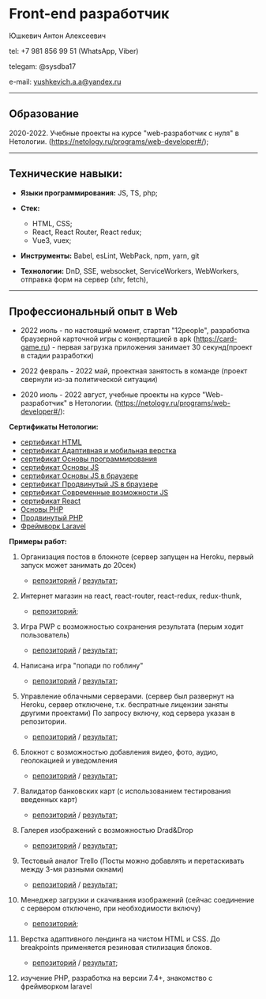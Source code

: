 # Front-end разработчик

Юшкевич Антон Алексеевич

tel: +7 981 856 99 51 (WhatsApp, Viber)

telegam: @sysdba17

e-mail: yushkevich.a.a@yandex.ru

____

## Образование 
 2020-2022. Учебные проекты на курсе "web-разработчик с нуля" в Нетологии. 
 (https://netology.ru/programs/web-developer#/);
____

## Технические навыки:

* **Языки программирования:** JS, TS, php;
* **Стек:**
    - HTML, CSS;
    - React, React Router, React redux;
    - Vue3, vuex;

* **Инструменты:** Babel, esLint, WebPack, npm, yarn, git
* **Технологии:**  DnD, SSE, websocket, ServiceWorkers, WebWorkers, отправка форм на сервер (xhr, fetch),
____

## Профессиональный опыт в Web

* 2022 июль - по настоящий момент,  стартап "12people", разработка браузерной карточной игры с конвертацией в apk
(https://card-game.ru) - первая загрузка приложения занимает 30 секунд(проект в стадии разработки)

* 2022 февраль - 2022 май, проектная занятость в команде (проект свернули из-за политической ситуации)

* 2020 июль - 2022 август,  учебные проекты на курсе "Web-разработчик" в Нетологии.
(https://netology.ru/programs/web-developer#/): 

**Сертификаты Нетологии:**
- [сертификат HTML](https://netology.ru/backend/api/user/programs/11730/pdf_certificate)
- [сертификат Адаптивная и мобильная верстка](https://netology.ru/backend/api/user/programs/12464/pdf_certificate)
- [сертификат Основы программирования](https://netology.ru/backend/api/user/programs/14989/pdf_certificate)
- [сертификат Основы JS](https://netology.ru/backend/api/user/programs/16731/pdf_certificate)
- [сертификат Основы JS в браузере](https://netology.ru/backend/api/user/programs/17294/pdf_certificate)
- [сертификат Продвинутый JS в браузере](https://netology.ru/backend/api/user/programs/20124/pdf_certificate)
- [сертификат Современные возможности JS](https://netology.ru/backend/api/user/programs/8056/pdf_certificate)
- [сертификат React](https://netology.ru/backend/api/user/programs/21649/pdf_certificate)
- [Основы PHP](https://netology.ru/backend/api/user/programs/22896/pdf_certificate)
- [Продвинутый PHP](https://netology.ru/backend/api/user/programs/25449/pdf_certificate)
- [Фреймворк Laravel](https://netology.ru/backend/api/user/programs/25451/pdf_certificate)


**Примеры работ:**

1. Организация постов в блокноте (сервер запущен на Heroku, первый запуск может занимать до 20сек)
    - [репозиторий](https://github.com/Yushkevich-A-A/ahj-diploma) / [результат](https://yushkevich-a-a.github.io/ahj-diploma/);
    
2. Интернет магазин на react, react-router, react-redux, redux-thunk,
    - [репозиторий](https://github.com/Yushkevich-A-A/diploma-react-store);

3. Игра PWP с возможностью сохранения результата (перым ходит пользователь)

    - [репозиторий](https://github.com/Yushkevich-A-A/js-advanced-diploma) / [результат](https://yushkevich-a-a.github.io/js-advanced-diploma/);

4. Написана игра "попади по гоблину"
    - [репозиторий](https://github.com/Yushkevich-A-A/goblin_game) / [результат](https://yushkevich-a-a.github.io/goblin_game/);

5. Управление облачными серверами. (сервер был развернут на Heroku, сервер отключене, т.к. беспратные лицензии заняты другими проектами) По запросу включу, код сервера указан в репозитории.
    - [репозиторий](https://github.com/Yushkevich-A-A/cloud_dashboard_client) / [результат](https://yushkevich-a-a.github.io/cloud_dashboard_client/);

6. Блокнот с возможностью добавления видео, фото, аудио, геолокацией и уведомления
    - [репозиторий](https://github.com/Yushkevich-A-A/media) / [результат](https://yushkevich-a-a.github.io/media/);
    
7. Валидатор банковских карт (с использованием тестирования введенных карт)
    - [репозиторий](https://github.com/Yushkevich-A-A/credit_card_validation) / [результат](https://github.com/Yushkevich-A-A/credit_card_validation);

8. Галерея изображений с возможностью Drad&Drop 
    - [репозиторий](https://github.com/Yushkevich-A-A/modern_image_gallery) / [результат](https://yushkevich-a-a.github.io/modern_image_gallery/);

9. Тестовый аналог Trello (Посты можно добавлять и перетаскивать между 3-мя разными окнами)
    - [репозиторий](https://github.com/Yushkevich-A-A/trello) / [результат](https://yushkevich-a-a.github.io/trello/);

10. Менеджер загрузки и скачивания изображений (сейчас соединение с сервером отключено, при необходимости включу)
    - [репозиторий](https://github.com/Yushkevich-A-A/image_manager_client);

11. Верстка адаптивного лендинга на чистом HTML и CSS. До breakpoints применяется резиновая стилизация блоков.
    - [репозиторий](https://github.com/Yushkevich-A-A/mq-diploma) / [результат](https://yushkevich-a-a.github.io/mq-diploma/);

4. изучение PHP,  разработка на версии 7.4+, знакомство с фреймворком laravel
